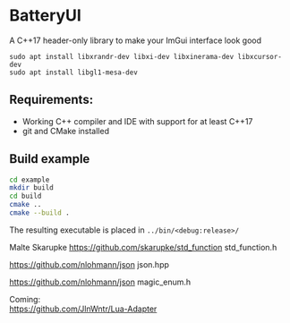 # BatteryUI
A C++17 header-only library to make your ImGui interface look good 

```
sudo apt install libxrandr-dev libxi-dev libxinerama-dev libxcursor-dev
sudo apt install libgl1-mesa-dev
```

## Requirements:

 - Working C++ compiler and IDE with support for at least C++17
 - git and CMake installed

## Build example
```bash
cd example
mkdir build
cd build
cmake ..
cmake --build .
```

The resulting executable is placed in `../bin/<debug:release>/`

Malte Skarupke
https://github.com/skarupke/std_function  std_function.h

https://github.com/nlohmann/json json.hpp

https://github.com/nlohmann/json magic_enum.h

Coming:  
https://github.com/JlnWntr/Lua-Adapter
